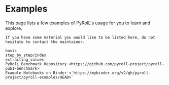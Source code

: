 # Examples

This page lists a few examples of PyRolL's usage for you to learn and explore.

```{note}
If you have some material you would like to be listed here, do not hesitate to contact the maintainer.
```

```{toctree}
basic
step_by_step/index
extracting_values
PyRolL Benchmark Repository <https://github.com/pyroll-project/pyroll-pub1-benchmark>
Example Notebooks on Binder <`https://mybinder.org/v2/gh/pyroll-project/pyroll-examples/HEAD>`
```